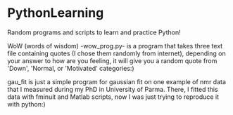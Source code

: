 # PythonLearning
Random programs and scripts to learn and practice Python!

WoW (words of wisdom) -wow_prog.py- is a program that takes three text file containing quotes (I chose them randomly from internet), depending on your answer to how are you feeling, it will give you a random quote from 'Down', 'Normal, or 'Motivated' categories:)

gau_fit is just a simple program for gaussian fit on one example of nmr data that I measured during my PhD in University of Parma. There, I fitted this data with fminuit and Matlab scripts, now I was just trying to reproduce it with python:)
